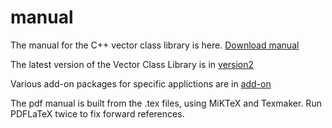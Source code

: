 # manual
The manual for the C++ vector class library is here.
[Download manual](https://github.com/vectorclass/manual/blob/master/vcl_manual.pdf)

The latest version of the Vector Class Library is in 
[version2](https://github.com/vectorclass/version2)

Various add-on packages for specific applictions are in 
[add-on](https://github.com/vectorclass/add-on)


The pdf manual is built from the .tex files, using MiKTeX and Texmaker. 
Run PDFLaTeX twice to fix forward references.
